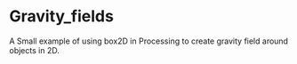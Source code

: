 # Gravity_fields
A Small example of using box2D in Processing to create gravity field around objects in 2D.
